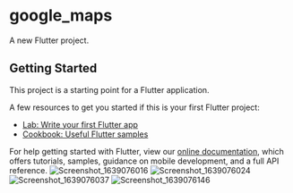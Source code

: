 # google_maps

A new Flutter project.

## Getting Started

This project is a starting point for a Flutter application.

A few resources to get you started if this is your first Flutter project:

- [Lab: Write your first Flutter app](https://flutter.dev/docs/get-started/codelab)
- [Cookbook: Useful Flutter samples](https://flutter.dev/docs/cookbook)

For help getting started with Flutter, view our
[online documentation](https://flutter.dev/docs), which offers tutorials,
samples, guidance on mobile development, and a full API reference.
![Screenshot_1639076016](https://user-images.githubusercontent.com/68896404/145458369-7426f17b-24cb-4a2c-859a-e66d09c73299.png)
![Screenshot_1639076024](https://user-images.githubusercontent.com/68896404/145458376-f52648e4-5c9b-4ff6-9bf2-040a49a2aeef.png)
![Screenshot_1639076037](https://user-images.githubusercontent.com/68896404/145458401-e7971149-aba4-48e0-887d-b9fee0c73d6b.png)
![Screenshot_1639076146](https://user-images.githubusercontent.com/68896404/145458410-4b0500d2-6b2a-4c1f-94d6-43d8be678991.png)
